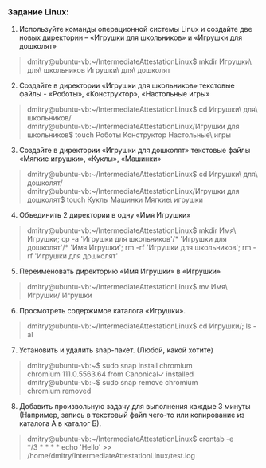 ### Задание Linux:

1) Используйте команды операционной системы Linux и создайте
   две новых директории – «Игрушки для школьников» и «Игрушки
   для дошколят»

> dmitry@ubuntu-vb:~/IntermediateAttestationLinux$ mkdir Игрушки\ для\ школьников Игрушки\ для\ дошколят

2) Создайте в директории «Игрушки для школьников» текстовые
   файлы - «Роботы», «Конструктор», «Настольные игры»

> dmitry@ubuntu-vb:~/IntermediateAttestationLinux$ cd Игрушки\ для\ школьников/  
> dmitry@ubuntu-vb:~/IntermediateAttestationLinux/Игрушки для школьников$ touch Роботы Конструктор Настольные\ игры

3) Создайте в директории «Игрушки для дошколят» текстовые
   файлы «Мягкие игрушки», «Куклы», «Машинки»

> dmitry@ubuntu-vb:~/IntermediateAttestationLinux$ cd Игрушки\ для\ дошколят/  
> dmitry@ubuntu-vb:~/IntermediateAttestationLinux/Игрушки для дошколят$ touch Куклы Машинки Мягкие\ игрушки

4) Объединить 2 директории в одну «Имя Игрушки»

> dmitry@ubuntu-vb:~/IntermediateAttestationLinux$ mkdir Имя\ Игрушки; cp -a 'Игрушки для школьников'/* 'Игрушки для дошколят'/* 'Имя Игрушки'; rm -rf 'Игрушки для школьников'; rm -rf 'Игрушки для дошколят'

5) Переименовать директорию «Имя Игрушки» в «Игрушки»

> dmitry@ubuntu-vb:~/IntermediateAttestationLinux$ mv Имя\ Игрушки/ Игрушки

6) Просмотреть содержимое каталога «Игрушки».

> dmitry@ubuntu-vb:~/IntermediateAttestationLinux$ cd Игрушки/; ls -al

7) Установить и удалить snap-пакет. (Любой, какой хотите)

> dmitry@ubuntu-vb:~$ sudo snap install chromium  
> chromium 111.0.5563.64 from Canonical✓ installed  
> dmitry@ubuntu-vb:~$ sudo snap remove chromium  
> chromium removed

8) Добавить произвольную задачу для выполнения каждые 3
   минуты (Например, запись в текстовый файл чего-то или
   копирование из каталога А в каталог Б).

> dmitry@ubuntu-vb:~/IntermediateAttestationLinux$ crontab -e  
> */3 * * * * echo 'Hello' >> /home/dmitry/IntermediateAttestationLinux/test.log
